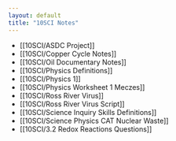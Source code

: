 ```yaml
---
layout: default
title: "10SCI Notes"
---
```


- [[10SCI/ASDC Project]]
- [[10SCI/Copper Cycle Notes]]
- [[10SCI/Oil Documentary Notes]]
- [[10SCI/Physics Definitions]]
- [[10SCI/Physics 1]]
- [[10SCI/Physics Worksheet 1 Meczes]]
- [[10SCI/Ross River Virus]]
- [[10SCI/Ross River Virus Script]]
- [[10SCI/Science Inquiry Skills Definitions]]
- [[10SCI/Science Physics CAT Nuclear Waste]]
- [[10SCI/3.2 Redox Reactions Questions]]

